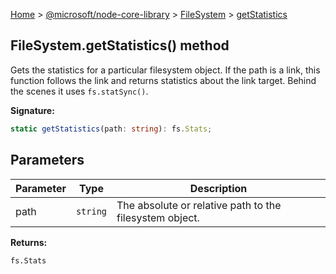 [Home](./index) &gt; [@microsoft/node-core-library](./node-core-library.md) &gt; [FileSystem](./node-core-library.filesystem.md) &gt; [getStatistics](./node-core-library.filesystem.getstatistics.md)

## FileSystem.getStatistics() method

Gets the statistics for a particular filesystem object. If the path is a link, this function follows the link and returns statistics about the link target. Behind the scenes it uses `fs.statSync()`<!-- -->.

<b>Signature:</b>

```typescript
static getStatistics(path: string): fs.Stats;
```

## Parameters

|  Parameter | Type | Description |
|  --- | --- | --- |
|  path | `string` | The absolute or relative path to the filesystem object. |

<b>Returns:</b>

`fs.Stats`

